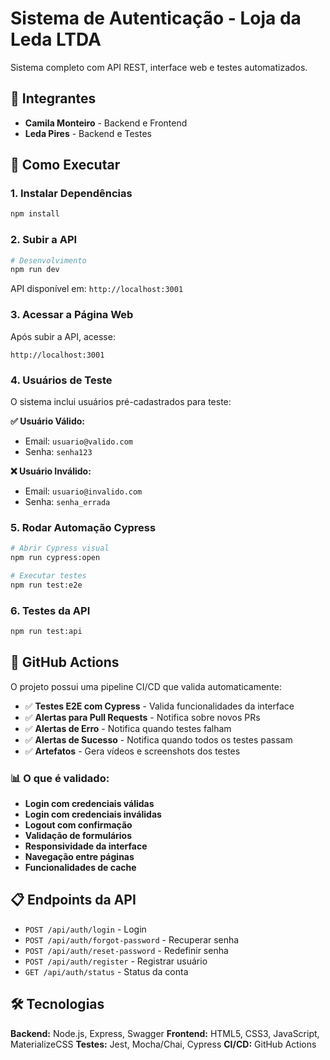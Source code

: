 # Sistema de Autenticação - Loja da Leda LTDA

Sistema completo com API REST, interface web e testes automatizados.

## 👥 Integrantes
- **Camila Monteiro** - Backend e Frontend
- **Leda Pires** - Backend e Testes

## 🚀 Como Executar

### 1. Instalar Dependências
```bash
npm install
```

### 2. Subir a API
```bash
# Desenvolvimento
npm run dev

```
API disponível em: `http://localhost:3001`

### 3. Acessar a Página Web
Após subir a API, acesse:
```
http://localhost:3001
```

### 4. Usuários de Teste
O sistema inclui usuários pré-cadastrados para teste:

**✅ Usuário Válido:**
- Email: `usuario@valido.com`
- Senha: `senha123`

**❌ Usuário Inválido:**
- Email: `usuario@invalido.com`
- Senha: `senha_errada`

### 5. Rodar Automação Cypress
```bash
# Abrir Cypress visual
npm run cypress:open

# Executar testes
npm run test:e2e
```

### 6. Testes da API
```bash
npm run test:api
```

## 🔄 GitHub Actions

O projeto possui uma pipeline CI/CD que valida automaticamente:

- ✅ **Testes E2E com Cypress** - Valida funcionalidades da interface
- ✅ **Alertas para Pull Requests** - Notifica sobre novos PRs
- ✅ **Alertas de Erro** - Notifica quando testes falham
- ✅ **Alertas de Sucesso** - Notifica quando todos os testes passam
- ✅ **Artefatos** - Gera vídeos e screenshots dos testes

### 📊 O que é validado:

- **Login com credenciais válidas**
- **Login com credenciais inválidas** 
- **Logout com confirmação**
- **Validação de formulários**
- **Responsividade da interface**
- **Navegação entre páginas**
- **Funcionalidades de cache**

## 📋 Endpoints da API

- `POST /api/auth/login` - Login
- `POST /api/auth/forgot-password` - Recuperar senha
- `POST /api/auth/reset-password` - Redefinir senha
- `POST /api/auth/register` - Registrar usuário
- `GET /api/auth/status` - Status da conta

## 🛠️ Tecnologias

**Backend:** Node.js, Express, Swagger
**Frontend:** HTML5, CSS3, JavaScript, MaterializeCSS
**Testes:** Jest, Mocha/Chai, Cypress
**CI/CD:** GitHub Actions

 
